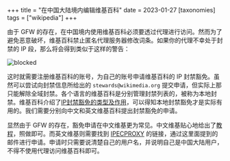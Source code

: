 +++
title = "在中国大陆境内编辑维基百科"
date = 2023-01-27
[taxonomies]
tags = ["wikipedia"]
+++

由于 GFW 的存在，在中国境内使用维基百科必须要透过代理进行访问。然而为了避免恶意破坏，维基百科禁止匿名代理服务器修改词条。如果你的代理不幸处于封禁的 IP 段，那么将会得到类似于这样的警告：

<!-- more -->

![blocked](blocked.jpg)

这时就需要注册维基百科的账号，为自己的账号申请维基百科的 IP 封禁豁免。虽然可以尝试向封禁信息所给出的 `stewards@wikimedia.org` 提交申请，但实际上那只能解除全域封禁。各个语言的维基百科是分别管理封禁列表的，被称为本地封禁。维基百科介绍了[IP封禁豁免的类型及作用][ipbe&block]，可以得知本地封禁豁免才是实际有用的。我们需要分别向中文和英文维基百科提出封禁豁免的申请。

显然由于 GFW 的存在，豁免申请在中文维基更为常见。中文维基贴心地给出了[教程][tutorial]，照做即可。而英文维基则需要找到 [IPECPROXY] 的链接，通过这里面提到的邮件进行申请。申请时只需要说清楚自己的用户名，并说明自己是中国大陆用户，不得不使用代理访问维基百科即可。

[IPECPROXY]: https://en.wikipedia.org/wiki/WP:IPECPROXY
[ipbe&block]: https://zh.wikipedia.org/wiki/WP:IPBE&BLOCK
[tutorial]: https://zh.wikipedia.org/wiki/Wikipedia:%E9%80%9A%E8%BF%87Unblock-zh%E7%94%B3%E8%AF%B7IP%E5%B0%81%E7%A6%81%E4%BE%8B%E5%A4%96%E6%8C%87%E5%8D%97
